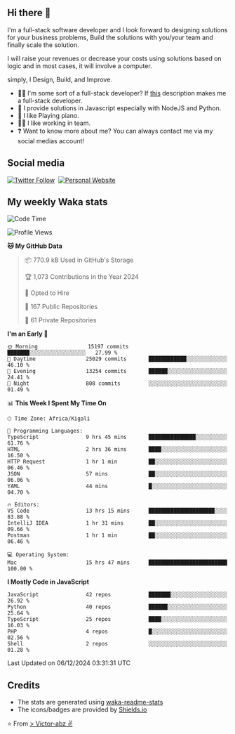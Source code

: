 ## Hi there 👋
I'm a full-stack software developer and I look forward to designing solutions for your business problems, Build the solutions with you/your team and finally scale the solution.

I will raise your revenues or decrease your costs using solutions based on logic and in most cases, it will involve a computer.

simply, I Design, Build, and Improve.

- 👨‍💻 I'm some sort of a full-stack developer? If [this](https://www.w3schools.com/whatis/whatis_fullstack.asp) description makes me a full-stack developer.
- 🌱 I provide solutions in Javascript especially with NodeJS and Python. 
- 🎹 I like Playing piano.
- 👯‍♀️ I like working in team.
- ❓ Want to know more about me? You can always contact me via my social medias account!

## Social media
[![Twitter Follow](https://img.shields.io/twitter/follow/vicky_abz?color=%231DA1F2&label=Twitter&style=for-the-badge&logo=twitter&logoColor=ffffff)](https://twitter.com/vicky_abz)
‎‎ [![Personal Website](https://img.shields.io/static/v1?label=visit&message=victor-abz.com&color=%235F021F&style=for-the-badge)](https://victor-abz.com/)

## My weekly Waka stats
<!--START_SECTION:waka-->
![Code Time](http://img.shields.io/badge/Code%20Time-905%20hrs%2039%20mins-blue)

![Profile Views](http://img.shields.io/badge/Profile%20Views-0-blue)

**🐱 My GitHub Data** 

> 📦 770.9 kB Used in GitHub's Storage 
 > 
> 🏆 1,073 Contributions in the Year 2024
 > 
> 💼 Opted to Hire
 > 
> 📜 167 Public Repositories 
 > 
> 🔑 61 Private Repositories 
 > 
**I'm an Early 🐤** 

```text
🌞 Morning                15197 commits       ███████░░░░░░░░░░░░░░░░░░   27.99 % 
🌆 Daytime                25029 commits       ████████████░░░░░░░░░░░░░   46.10 % 
🌃 Evening                13254 commits       ██████░░░░░░░░░░░░░░░░░░░   24.41 % 
🌙 Night                  808 commits         ░░░░░░░░░░░░░░░░░░░░░░░░░   01.49 % 
```


📊 **This Week I Spent My Time On** 

```text
🕑︎ Time Zone: Africa/Kigali

💬 Programming Languages: 
TypeScript               9 hrs 45 mins       ███████████████░░░░░░░░░░   61.76 % 
HTML                     2 hrs 36 mins       ████░░░░░░░░░░░░░░░░░░░░░   16.50 % 
HTTP Request             1 hr 1 min          ██░░░░░░░░░░░░░░░░░░░░░░░   06.46 % 
JSON                     57 mins             ██░░░░░░░░░░░░░░░░░░░░░░░   06.06 % 
YAML                     44 mins             █░░░░░░░░░░░░░░░░░░░░░░░░   04.70 % 

🔥 Editors: 
VS Code                  13 hrs 15 mins      █████████████████████░░░░   83.88 % 
IntelliJ IDEA            1 hr 31 mins        ██░░░░░░░░░░░░░░░░░░░░░░░   09.66 % 
Postman                  1 hr 1 min          ██░░░░░░░░░░░░░░░░░░░░░░░   06.46 % 

💻 Operating System: 
Mac                      15 hrs 47 mins      █████████████████████████   100.00 % 
```

**I Mostly Code in JavaScript** 

```text
JavaScript               42 repos            ███████░░░░░░░░░░░░░░░░░░   26.92 % 
Python                   40 repos            ██████░░░░░░░░░░░░░░░░░░░   25.64 % 
TypeScript               25 repos            ████░░░░░░░░░░░░░░░░░░░░░   16.03 % 
PHP                      4 repos             █░░░░░░░░░░░░░░░░░░░░░░░░   02.56 % 
Shell                    2 repos             ░░░░░░░░░░░░░░░░░░░░░░░░░   01.28 % 
```




 Last Updated on 06/12/2024 03:31:31 UTC
<!--END_SECTION:waka-->

## Credits
- The stats are generated using [waka-readme-stats](https://github.com/anmol098/waka-readme-stats)
- The icons/badges are provided by [Shields.io](https://shields.io/)

⭐️ From [> Victor-abz ✌](https://victor-abz.com/)
